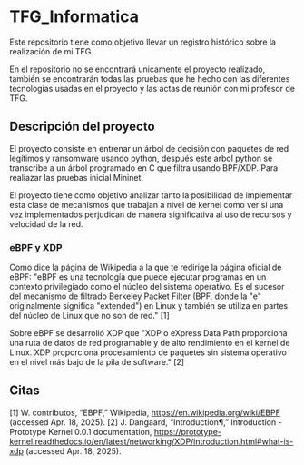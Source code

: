 # TFG_Informatica
Este repositorio tiene como objetivo llevar un registro histórico sobre la realización de mi TFG

En el repositorio no se encontrará unicamente el proyecto realizado, también se encontrarán todas las pruebas
que he hecho con las diferentes tecnologías usadas en el proyecto y las actas de reunión con mi profesor de TFG.

## Descripción del proyecto
El proyecto consiste en entrenar un árbol de decisión con paquetes de red legítimos y ransomware usando python,
después este arbol python se transcribe a un árbol programado en C que filtra usando BPF/XDP. Para realiazar las
pruebas inicial Mininet.

El proyecto tiene como objetivo analizar tanto la posibilidad de implementar esta clase de mecanismos que trabajan
a nivel de kernel como ver si una vez implementados perjudican de manera significativa al uso de recursos y velocidad
de la red.

### eBPF y XDP
Como dice la página de Wikipedia a la que te redirige la página oficial de eBPF: "eBPF es una tecnología que puede ejecutar 
programas en un contexto privilegiado como el núcleo del sistema operativo. Es el sucesor del mecanismo de filtrado Berkeley
Packet Filter (BPF, donde la "e" originalmente significa "extended") en Linux y también se utiliza en partes del núcleo de 
Linux que no son de red." [1]

Sobre eBPF se desarrolló XDP que "XDP o eXpress Data Path proporciona una ruta de datos de red programable y de alto rendimiento
en el kernel de Linux. XDP proporciona procesamiento de paquetes sin sistema operativo en el nivel más bajo de la pila de software." [2]

## Citas
[1] W. contributos, “EBPF,” Wikipedia, https://en.wikipedia.org/wiki/EBPF (accessed Apr. 18, 2025). 
[2] J. Dangaard, “Introduction¶,” Introduction - Prototype Kernel 0.0.1 documentation, https://prototype-kernel.readthedocs.io/en/latest/networking/XDP/introduction.html#what-is-xdp (accessed Apr. 18, 2025). 
